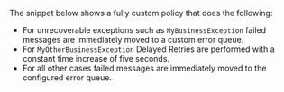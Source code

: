 The snippet below shows a fully custom policy that does the following:

 * For unrecoverable exceptions such as `MyBusinessException` failed messages are immediately moved to a custom error queue. 
 * For `MyOtherBusinessException` Delayed Retries are performed with a constant time increase of five seconds.
 * For all other cases failed messages are immediately moved to the configured error queue.